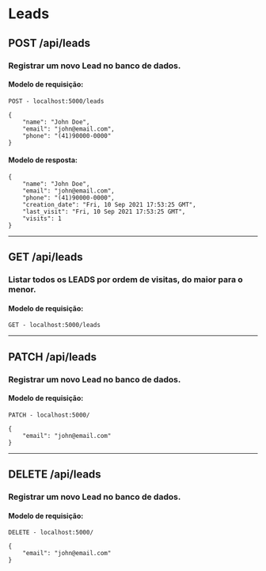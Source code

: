 # Leads

## POST /api/leads

### Registrar um novo Lead no banco de dados.

#### Modelo de requisição:

    POST - localhost:5000/leads

    {
        "name": "John Doe",
        "email": "john@email.com",
        "phone": "(41)90000-0000"
    }

#### Modelo de resposta:

    {
        "name": "John Doe",
        "email": "john@email.com",
        "phone": "(41)90000-0000",
        "creation_date": "Fri, 10 Sep 2021 17:53:25 GMT",
        "last_visit": "Fri, 10 Sep 2021 17:53:25 GMT",
        "visits": 1
    }

---

## GET /api/leads

### Listar todos os LEADS por ordem de visitas, do maior para o menor.

#### Modelo de requisição:

    GET - localhost:5000/leads

---

## PATCH /api/leads

### Registrar um novo Lead no banco de dados.

#### Modelo de requisição:

    PATCH - localhost:5000/

    {
        "email": "john@email.com"
    }

---

## DELETE /api/leads

### Registrar um novo Lead no banco de dados.

#### Modelo de requisição:

    DELETE - localhost:5000/

    {
        "email": "john@email.com"
    }

